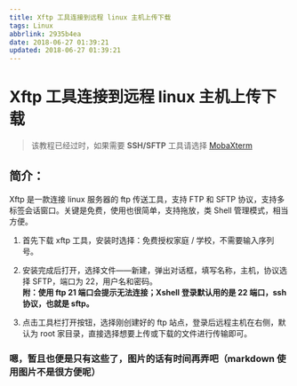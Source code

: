 ```yaml
---
title: Xftp 工具连接到远程 linux 主机上传下载
tags: Linux
abbrlink: 2935b4ea
date: 2018-06-27 01:39:21
updated: 2018-06-27 01:39:21
---
```


# Xftp 工具连接到远程 linux 主机上传下载

> 该教程已经过时，如果需要 **SSH/SFTP** 工具请选择 [MobaXterm](https://blog.rxliuli.com/p/c453742/#mobaxterm%E9%9D%9E%E5%B8%B8%E5%BC%BA%E5%A4%A7%E7%9A%84%E8%BF%9C%E7%A8%8B%E8%BF%9E%E6%8E%A5%E5%B7%A5%E5%85%B7)

## 简介：

Xftp 是一款连接 linux 服务器的 ftp 传送工具，支持 FTP 和 SFTP 协议，支持多标签会话窗口。关键是免费，使用也很简单，支持拖放，类 Shell 管理模式，相当方便。

1. 首先下载 xftp 工具，安装时选择：免费授权家庭 / 学校，不需要输入序列号。

2. 安装完成后打开，选择文件——新建，弹出对话框，填写名称，主机，协议选择 SFTP，端口为 22，用户名和密码。  
   **附：使用 ftp 21 端口会提示无法连接；Xshell 登录默认用的是 22 端口，ssh 协议，也就是 sftp。**

3. 点击工具栏打开按钮，选择刚创建好的 ftp 站点，登录后远程主机在右侧，默认为 root 家目录，直接选择想要上传或下载的文件进行传输即可。

### 嗯，暂且也便是只有这些了，图片的话有时间再弄吧（markdown 使用图片不是很方便呢）

